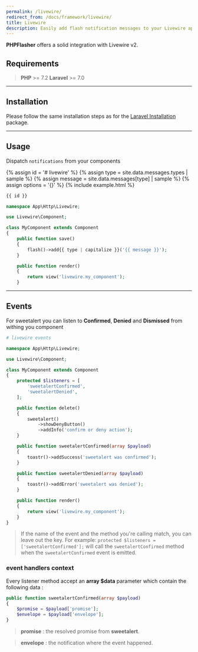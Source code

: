 ```yaml
---
permalink: /livewire/
redirect_from: /docs/framework/livewire/
title: Livewire
description: Easily add flash notification messages to your Livewire application with PHPFlasher. Follow our step-by-step guide to install and use the library in your project, and start engaging and informing your users with powerful flash messages.
---
```


**<span class="text-indigo-900">PHP<span class="text-indigo-500">Flasher</span></span>** offers a solid integration with Livewire v2.

## <i class="fa-duotone fa-list-radio"></i> Requirements

> <i class="fa-brands fa-php fa-2xl text-blue-900 mr-1 mb-1"></i> **PHP** >= 7.2
> <i class="fa-brands fa-laravel fa-2xl text-red-900 mr-1 ml-4"></i> **Laravel** >= 7.0

---

## <i class="fa-duotone fa-list-radio"></i> Installation

Please follow the same installation steps as for the [Laravel Installation](/docs/framework/laravel) package.

---

## <i class="fa-duotone fa-list-radio"></i> Usage

Dispatch `notifications` from your components

{% assign id = '# livewire' %}
{% assign type = site.data.messages.types | sample %}
{% assign message = site.data.messages[type] | sample %}
{% assign options = '{}' %}
{% include example.html %}

```php
{{ id }}

namespace App\Http\Livewire;

use Livewire\Component;

class MyComponent extends Component
{
    public function save()
    {
        flash()->add{{ type | capitalize }}('{{ message }}');
    }

    public function render()
    {
        return view('livewire.my_component');
    }
```

---

## <i class="fa-duotone fa-list-radio"></i> Events

For sweetalert you can listen to **Confirmed**, **Denied** and **Dismissed** from withing you component

<script type="text/javascript">
    messages["# livewire events"] = {
        handler: "sweetalert",
        type: "info",
        message: "confirm or deny action",
        options: { 
            showDenyButton: true,
            preConfirm: function() {
                toastr.success('sweetalert was confirmed');
            },
            preDeny: function() {
                toastr.error('sweetalert was denied');
            },
        },
    };
</script>

```php
# livewire events

namespace App\Http\Livewire;

use Livewire\Component;

class MyComponent extends Component
{
    protected $listeners = [
        'sweetalertConfirmed',
        'sweetalertDenied',
    ];

    public function delete()
    {
        sweetalert()
            ->showDenyButton()
            ->addInfo('confirm or deny action');
    }

    public function sweetalertConfirmed(array $payload)
    {
        toastr()->addSuccess('sweetalert was confirmed');
    }

    public function sweetalertDenied(array $payload)
    {
        toastr()->addError('sweetalert was denied');
    }

    public function render()
    {
        return view('livewire.my_component');
    }
}
```

> If the name of the event and the method you're calling match, you can leave out the key. For example: `protected $listeners = ['sweetalertConfirmed'];` will call the `sweetalertConfirmed` method when the `sweetalertConfirmed` event is emitted.

### <i class="fa-duotone fa-list-radio"></i> event handlers context

Every listener method accept an **array $data** parameter which contain the following data :

```php
public function sweetalertConfirmed(array $payload)
{
    $promise = $payload['promise'];
    $envelope = $payload['envelope'];
}
```

> **promise** : the resolved promise from **sweetalert**.

> **envelope** : the notification where the event happened.
